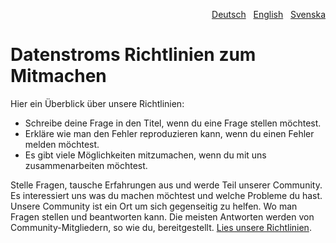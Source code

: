 <p align="right"><a href="CONTRIBUTING-de.md">Deutsch</a> &nbsp; <a href="CONTRIBUTING.md">English</a> &nbsp; <a href="CONTRIBUTING-sv.md">Svenska</a></p>

# Datenstroms Richtlinien zum Mitmachen

Hier ein Überblick über unsere Richtlinien:

- Schreibe deine Frage in den Titel, wenn du eine Frage stellen möchtest.
- Erkläre wie man den Fehler reproduzieren kann, wenn du einen Fehler melden möchtest.
- Es gibt viele Möglichkeiten mitzumachen, wenn du mit uns zusammenarbeiten möchtest.

Stelle Fragen, tausche Erfahrungen aus und werde Teil unserer Community. Es interessiert uns was du machen möchtest und welche Probleme du hast. Unsere Community ist ein Ort um sich gegenseitig zu helfen. Wo man Fragen stellen und beantworten kann. Die meisten Antworten werden von Community-Mitgliedern, so wie du, bereitgestellt. [Lies unsere Richtlinien](https://datenstrom.se/de/yellow/help/contributing-guidelines).

